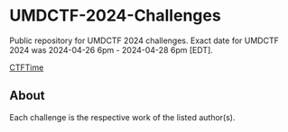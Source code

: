 # UMDCTF-2024-Challenges
Public repository for UMDCTF 2024 challenges. Exact date for UMDCTF 2024 was 2024-04-26 6pm - 2024-04-28 6pm [EDT].

[CTFTime](https://ctftime.org/event/2323)

## About
Each challenge is the respective work of the listed author(s).
